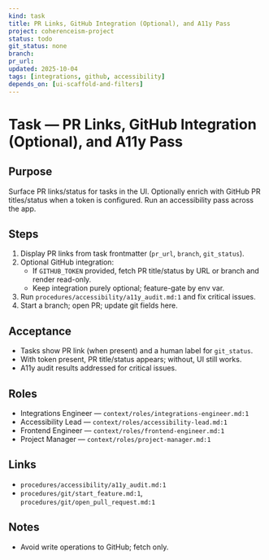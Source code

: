 ```yaml
---
kind: task
title: PR Links, GitHub Integration (Optional), and A11y Pass
project: coherenceism-project
status: todo
git_status: none
branch: 
pr_url: 
updated: 2025-10-04
tags: [integrations, github, accessibility]
depends_on: [ui-scaffold-and-filters]
---
```


# Task — PR Links, GitHub Integration (Optional), and A11y Pass

## Purpose
Surface PR links/status for tasks in the UI. Optionally enrich with GitHub PR titles/status when a token is configured. Run an accessibility pass across the app.

## Steps
1) Display PR links from task frontmatter (`pr_url`, `branch`, `git_status`).
2) Optional GitHub integration:
   - If `GITHUB_TOKEN` provided, fetch PR title/status by URL or branch and render read-only.
   - Keep integration purely optional; feature-gate by env var.
3) Run `procedures/accessibility/a11y_audit.md:1` and fix critical issues.
4) Start a branch; open PR; update git fields here.

## Acceptance
- Tasks show PR link (when present) and a human label for `git_status`.
- With token present, PR title/status appears; without, UI still works.
- A11y audit results addressed for critical issues.

## Roles
- Integrations Engineer — `context/roles/integrations-engineer.md:1`
- Accessibility Lead — `context/roles/accessibility-lead.md:1`
- Frontend Engineer — `context/roles/frontend-engineer.md:1`
- Project Manager — `context/roles/project-manager.md:1`

## Links
- `procedures/accessibility/a11y_audit.md:1`
- `procedures/git/start_feature.md:1`, `procedures/git/open_pull_request.md:1`

## Notes
- Avoid write operations to GitHub; fetch only.


